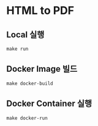 # HTML to PDF

## Local 실행

```shell
make run
```

## Docker Image 빌드

```shell
make docker-build
```

## Docker Container 실행

```shell
make docker-run
```

